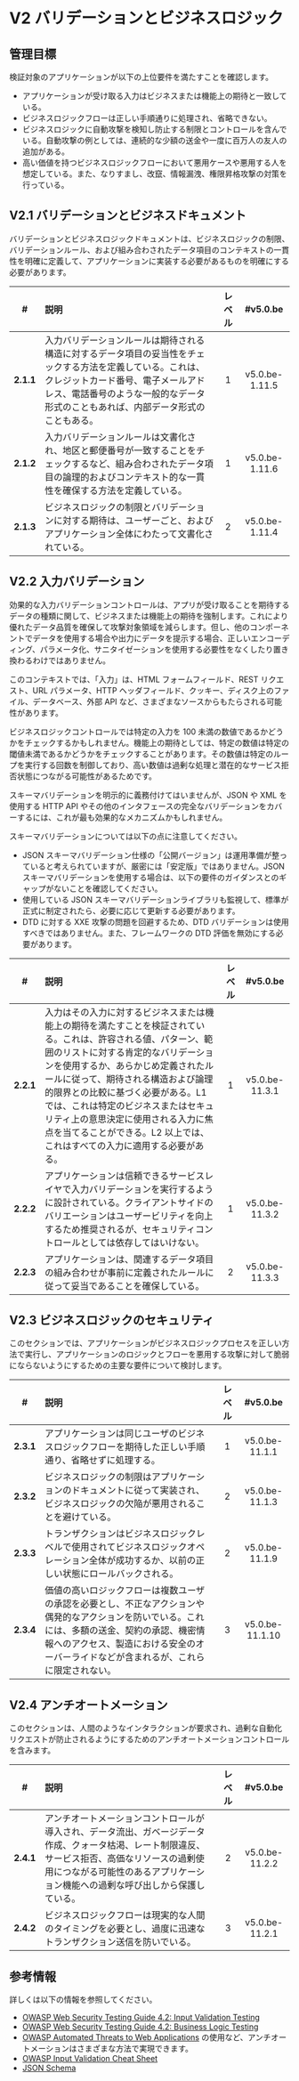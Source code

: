 # V2 バリデーションとビジネスロジック

## 管理目標

検証対象のアプリケーションが以下の上位要件を満たすことを確認します。

* アプリケーションが受け取る入力はビジネスまたは機能上の期待と一致している。
* ビジネスロジックフローは正しい手順通りに処理され、省略できない。
* ビジネスロジックに自動攻撃を検知し防止する制限とコントロールを含んでいる。自動攻撃の例としては、連続的な少額の送金や一度に百万人の友人の追加がある。
* 高い価値を持つビジネスロジックフローにおいて悪用ケースや悪用する人を想定している。また、なりすまし、改竄、情報漏洩、権限昇格攻撃の対策を行っている。

## V2.1 バリデーションとビジネスドキュメント

バリデーションとビジネスロジックドキュメントは、ビジネスロジックの制限、バリデーションルール、および組み合わされたデータ項目のコンテキストの一貫性を明確に定義して、アプリケーションに実装する必要があるものを明確にする必要があります。

| # | 説明 | レベル | #v5.0.be |
| :---: | :--- | :---: | :---: |
| **2.1.1** | 入力バリデーションルールは期待される構造に対するデータ項目の妥当性をチェックする方法を定義している。これは、クレジットカード番号、電子メールアドレス、電話番号のような一般的なデータ形式のこともあれば、内部データ形式のこともある。 | 1 | v5.0.be-1.11.5 |
| **2.1.2** | 入力バリデーションルールは文書化され、地区と郵便番号が一致することをチェックするなど、組み合わされたデータ項目の論理的およびコンテキスト的な一貫性を確保する方法を定義している。 | 1 | v5.0.be-1.11.6 |
| **2.1.3** | ビジネスロジックの制限とバリデーションに対する期待は、ユーザーごと、およびアプリケーション全体にわたって文書化されている。 | 2 | v5.0.be-1.11.4 |

## V2.2 入力バリデーション

効果的な入力バリデーションコントロールは、アプリが受け取ることを期待するデータの種類に関して、ビジネスまたは機能上の期待を強制します。これにより優れたデータ品質を確保して攻撃対象領域を減らします。但し、他のコンポーネントでデータを使用する場合や出力にデータを提示する場合、正しいエンコーディング、パラメータ化、サニタイゼーションを使用する必要性をなくしたり置き換わるわけではありません。

このコンテキストでは、「入力」は、HTML フォームフィールド、REST リクエスト、URL パラメータ、HTTP ヘッダフィールド、クッキー、ディスク上のファイル、データベース、外部 API など、さまざまなソースからもたらされる可能性があります。

ビジネスロジックコントロールでは特定の入力を 100 未満の数値であるかどうかをチェックするかもしれません。機能上の期待としては、特定の数値は特定の閾値未満であるかどうかをチェックすることがあります。その数値は特定のループを実行する回数を制御しており、高い数値は過剰な処理と潜在的なサービス拒否状態につながる可能性があるためです。

スキーマバリデーションを明示的に義務付けてはいませんが、JSON や XML を使用する HTTP API やその他のインタフェースの完全なバリデーションをカバーするには、これが最も効果的なメカニズムかもしれません。

スキーマバリデーションについては以下の点に注意してください。

* JSON スキーマバリデーション仕様の「公開バージョン」は運用準備が整っていると考えられていますが、厳密には「安定版」ではありません。JSON スキーマバリデーションを使用する場合は、以下の要件のガイダンスとのギャップがないことを確認してください。
* 使用している JSON スキーマバリデーションライブラリも監視して、標準が正式に制定されたら、必要に応じて更新する必要があります。
* DTD に対する XXE 攻撃の問題を回避するため、DTD バリデーションは使用すべきではありません。また、フレームワークの DTD 評価を無効にする必要があります。

| # | 説明 | レベル | #v5.0.be |
| :---: | :--- | :---: | :---: |
| **2.2.1** | 入力はその入力に対するビジネスまたは機能上の期待を満たすことを検証されている。これは、許容される値、パターン、範囲のリストに対する肯定的なバリデーションを使用するか、あらかじめ定義されたルールに従って、期待される構造および論理的限界との比較に基づく必要がある。L1 では、これは特定のビジネスまたはセキュリティ上の意思決定に使用される入力に焦点を当てることができる。L2 以上では、これはすべての入力に適用する必要がある。 | 1 | v5.0.be-11.3.1 |
| **2.2.2** | アプリケーションは信頼できるサービスレイヤで入力バリデーションを実行するように設計されている。クライアントサイドのバリエーションはユーザービリティを向上するため推奨されるが、セキュリティコントロールとしては依存してはいけない。 | 1 | v5.0.be-11.3.2 |
| **2.2.3** | アプリケーションは、関連するデータ項目の組み合わせが事前に定義されたルールに従って妥当であることを確保している。 | 2 | v5.0.be-11.3.3 |

## V2.3 ビジネスロジックのセキュリティ

このセクションでは、アプリケーションがビジネスロジックプロセスを正しい方法で実行し、アプリケーションのロジックとフローを悪用する攻撃に対して脆弱にならないようにするための主要な要件について検討します。

| # | 説明 | レベル | #v5.0.be |
| :---: | :--- | :---: | :---: |
| **2.3.1** | アプリケーションは同じユーザのビジネスロジックフローを期待した正しい手順通り、省略せずに処理する。 | 1 | v5.0.be-11.1.1 |
| **2.3.2** | ビジネスロジックの制限はアプリケーションのドキュメントに従って実装され、ビジネスロジックの欠陥が悪用されることを避けている。 | 2 | v5.0.be-11.1.3 |
| **2.3.3** | トランザクションはビジネスロジックレベルで使用されてビジネスロジックオペレーション全体が成功するか、以前の正しい状態にロールバックされる。 | 2 | v5.0.be-11.1.9 |
| **2.3.4** | 価値の高いロジックフローは複数ユーザの承認を必要とし、不正なアクションや偶発的なアクションを防いでいる。これには、多額の送金、契約の承認、機密情報へのアクセス、製造における安全のオーバーライドなどが含まれるが、これらに限定されない。 | 3 | v5.0.be-11.1.10 |

## V2.4 アンチオートメーション

このセクションは、人間のようなインタラクションが要求され、過剰な自動化リクエストが防止されるようにするためのアンチオートメーションコントロールを含みます。

| # | 説明 | レベル | #v5.0.be |
| :---: | :--- | :---: | :---: |
| **2.4.1** | アンチオートメーションコントロールが導入され、データ流出、ガベージデータ作成、クォータ枯渇、レート制限違反、サービス拒否、高価なリソースの過剰使用につながる可能性のあるアプリケーション機能への過剰な呼び出しから保護している。 | 2 | v5.0.be-11.2.2 |
| **2.4.2** | ビジネスロジックフローは現実的な人間のタイミングを必要とし、過度に迅速なトランザクション送信を防いでいる。 | 3 | v5.0.be-11.2.1 |

## 参考情報

詳しくは以下の情報を参照してください。

* [OWASP Web Security Testing Guide 4.2: Input Validation Testing](https://owasp.org/www-project-web-security-testing-guide/v42/4-Web_Application_Security_Testing/07-Input_Validation_Testing/README.html)
* [OWASP Web Security Testing Guide 4.2: Business Logic Testing](https://owasp.org/www-project-web-security-testing-guide/v42/4-Web_Application_Security_Testing/10-Business_Logic_Testing/README)
* [OWASP Automated Threats to Web Applications](https://owasp.org/www-project-automated-threats-to-web-applications/) の使用など、アンチオートメーションはさまざまな方法で実現できます。
* [OWASP Input Validation Cheat Sheet](https://cheatsheetseries.owasp.org/cheatsheets/Input_Validation_Cheat_Sheet.html)
* [JSON Schema](https://json-schema.org/specification.html)
